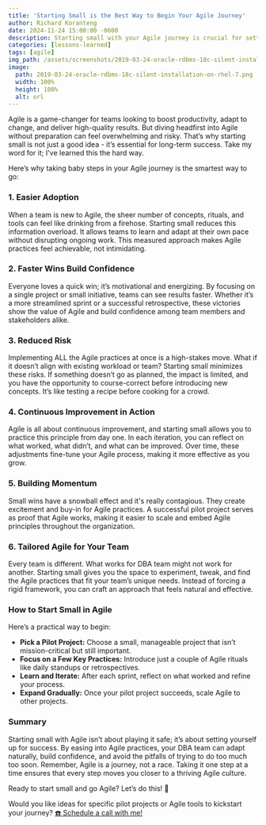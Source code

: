 ```yaml
---
title: 'Starting Small is the Best Way to Begin Your Agile Journey'
author: Richard Koranteng
date: 2024-11-24 15:00:00 -0600
description: Starting small with your Agile journey is crucial for setting a strong foundation and ensuring long-term success.
categories: [lessons-learned]
tags: [agile]
img_path: /assets/screenshots/2019-03-24-oracle-rdbms-18c-silent-installation-on-rhel-7
image:
  path: 2019-03-24-oracle-rdbms-18c-silent-installation-on-rhel-7.png
  width: 100%
  height: 100%
  alt: orl
---
```


Agile is a game-changer for teams looking to boost productivity, adapt to change, and deliver high-quality results. But diving headfirst into Agile without preparation can feel overwhelming and risky. That’s why starting small is not just a good idea - it’s essential for long-term success. Take my word for it; I've learned this the hard way.

Here’s why taking baby steps in your Agile journey is the smartest way to go:

### 1. Easier Adoption
When a team is new to Agile, the sheer number of concepts, rituals, and tools can feel like drinking from a firehose. Starting small reduces this information overload. It allows teams to learn and adapt at their own pace without disrupting ongoing work. This measured approach makes Agile practices feel achievable, not intimidating.

### 2.  Faster Wins Build Confidence
Everyone loves a quick win; it’s motivational and energizing. By focusing on a single project or small initiative, teams can see results faster. Whether it’s a more streamlined sprint or a successful retrospective, these victories show the value of Agile and build confidence among team members and stakeholders alike.

### 3. Reduced Risk
Implementing ALL the Agile practices at once is a high-stakes move. What if it doesn’t align with existing workload or team? Starting small minimizes these risks. If something doesn’t go as planned, the impact is limited, and you have the opportunity to course-correct before introducing new concepts. It’s like testing a recipe before cooking for a crowd.

### 4. Continuous Improvement in Action
Agile is all about continuous improvement, and starting small allows you to practice this principle from day one. In each iteration, you can reflect on what worked, what didn’t, and what can be improved. Over time, these adjustments fine-tune your Agile process, making it more effective as you grow.

### 5. Building Momentum
Small wins have a snowball effect and it's really contagious. They create excitement and buy-in for Agile practices. A successful pilot project serves as proof that Agile works, making it easier to scale and embed Agile principles throughout the organization.

### 6. Tailored Agile for Your Team
Every team is different. What works for DBA team might not work for another. Starting small gives you the space to experiment, tweak, and find the Agile practices that fit your team’s unique needs. Instead of forcing a rigid framework, you can craft an approach that feels natural and effective.

### How to Start Small in Agile
Here’s a practical way to begin:

* **Pick a Pilot Project:** Choose a small, manageable project that isn’t mission-critical but still important.
* **Focus on a Few Key Practices:** Introduce just a couple of Agile rituals like daily standups or retrospectives.
* **Learn and Iterate:** After each sprint, reflect on what worked and refine your process.
* **Expand Gradually:** Once your pilot project succeeds, scale Agile to other projects.

### Summary
Starting small with Agile isn’t about playing it safe; it’s about setting yourself up for success. By easing into Agile practices, your DBA team can adapt naturally, build confidence, and avoid the pitfalls of trying to do too much too soon. Remember, Agile is a journey, not a race. Taking it one step at a time ensures that every step moves you closer to a thriving Agile culture.

Ready to start small and go Agile? Let’s do this! 🚀

Would you like ideas for specific pilot projects or Agile tools to kickstart your journey? [☎️ Schedule a call with me!](https://calendly.com/rkkoranteng/free-consultation)